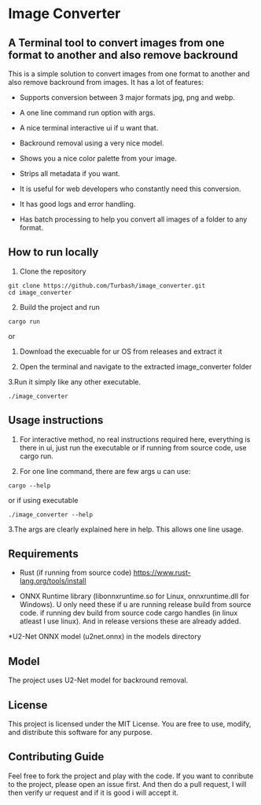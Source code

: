 # Image Converter

## A Terminal tool to convert images from one format to another and also remove backround

This is a simple solution to convert images from one format to another and also remove backround from images. It has a lot of features:

* Supports conversion between 3 major formats jpg, png and webp.

* A one line command run option with args.

* A nice terminal interactive ui if u want that.

* Backround removal using a very nice model.

* Shows you a nice color palette from your image.

* Strips all metadata if you want.

* It is useful for web developers who constantly need this conversion.

* It has good logs and error handling.

* Has batch processing to help you convert all images of a folder to any format.

## How to run locally

1. Clone the repository

``` 
git clone https://github.com/Turbash/image_converter.git
cd image_converter
 ```

2. Build the project and run

```
cargo run
```

or

1. Download the execuable for ur OS from releases and extract it

2. Open the terminal and navigate to the extracted image_converter folder

3.Run it simply like any other executable.

```
./image_converter
```

## Usage instructions

1. For interactive method, no real instructions required here, everything is there in ui, just run the executable or if running from source code, use cargo run.

2. For one line command, there are few args u can use:

``` 
cargo --help
```

or if using executable

```
./image_converter --help
```

3.The args are clearly explained here in help. This allows one line usage.

## Requirements 

* Rust (if running from source code) https://www.rust-lang.org/tools/install

* ONNX Runtime library (libonnxruntime.so for Linux, onnxruntime.dll for Windows). U only need these if u are running release build from source code. if running dev build from source code cargo handles (in linux atleast I use linux). And in release versions these are already added.

*U2-Net ONNX model (u2net.onnx) in the models directory

## Model

The project uses U2-Net model for backround removal.

## License

This project is licensed under the MIT License.
You are free to use, modify, and distribute this software for any purpose.

## Contributing Guide

Feel free to fork the project and play with the code. If you want to conribute to the project, please open an issue first. And then do a pull request, I will then verify ur request and if it is good i will accept it.